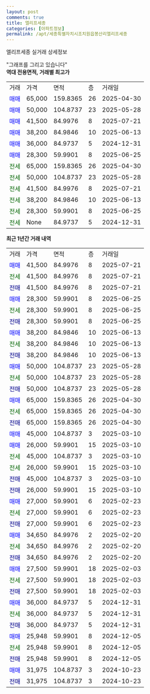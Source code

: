 ```yaml
---
layout: post
comments: true
title: 엘리프세종
categories: [아파트정보]
permalink: /apt/세종특별자치시조치원읍봉산리엘리프세종
---
```


엘리프세종 실거래 상세정보

<script type="text/javascript">
  google.charts.load('current', {'packages':['line', 'corechart']});
  google.charts.setOnLoadCallback(drawChart);

  function drawChart() {
    var data = new google.visualization.DataTable();
    data.addColumn('date', '거래일');
    data.addColumn('number', "매매");
    data.addColumn('number', "전세");
    data.addColumn('number', "전매");

    data.addRows([[new Date(Date.parse("2025-07-21")), 41500, null, null], [new Date(Date.parse("2025-07-21")), null, 41500, null], [new Date(Date.parse("2025-07-21")), null, null, 41500], [new Date(Date.parse("2025-06-25")), 28300, null, null], [new Date(Date.parse("2025-06-25")), null, 28300, null], [new Date(Date.parse("2025-06-25")), null, null, 28300], [new Date(Date.parse("2025-06-13")), 38200, null, null], [new Date(Date.parse("2025-06-13")), null, 38200, null], [new Date(Date.parse("2025-06-13")), null, null, 38200], [new Date(Date.parse("2025-05-28")), 50000, null, null], [new Date(Date.parse("2025-05-28")), null, 50000, null], [new Date(Date.parse("2025-05-28")), null, null, 50000], [new Date(Date.parse("2025-04-30")), 65000, null, null], [new Date(Date.parse("2025-04-30")), null, 65000, null], [new Date(Date.parse("2025-04-30")), null, null, 65000], [new Date(Date.parse("2025-03-10")), 45000, null, null], [new Date(Date.parse("2025-03-10")), 26000, null, null], [new Date(Date.parse("2025-03-10")), null, 45000, null], [new Date(Date.parse("2025-03-10")), null, 26000, null], [new Date(Date.parse("2025-03-10")), null, null, 45000], [new Date(Date.parse("2025-03-10")), null, null, 26000], [new Date(Date.parse("2025-02-23")), 27000, null, null], [new Date(Date.parse("2025-02-23")), null, 27000, null], [new Date(Date.parse("2025-02-23")), null, null, 27000], [new Date(Date.parse("2025-02-20")), 34650, null, null], [new Date(Date.parse("2025-02-20")), null, 34650, null], [new Date(Date.parse("2025-02-20")), null, null, 34650], [new Date(Date.parse("2025-02-03")), 27500, null, null], [new Date(Date.parse("2025-02-03")), null, 27500, null], [new Date(Date.parse("2025-02-03")), null, null, 27500], [new Date(Date.parse("2024-12-31")), 36000, null, null], [new Date(Date.parse("2024-12-31")), null, 36000, null], [new Date(Date.parse("2024-12-31")), null, null, 36000], [new Date(Date.parse("2024-12-05")), 25948, null, null], [new Date(Date.parse("2024-12-05")), null, 25948, null], [new Date(Date.parse("2024-12-05")), null, null, 25948], [new Date(Date.parse("2024-10-23")), 31975, null, null], [new Date(Date.parse("2024-10-23")), null, null, 31975]]);

    var options = {
      hAxis: {
        format: 'yyyy/MM/dd'
      },    
      lineWidth: 0,
      pointsVisible: true,    
      title: '최근 1년간 유형별 실거래가 분포',
      legend: { position: 'bottom' }
    };

    var formatter = new google.visualization.NumberFormat({pattern:'###,###'} );
    formatter.format(data, 1);
    formatter.format(data, 2);
    
    setTimeout(function() {
        var chart = new google.visualization.LineChart(document.getElementById('columnchart_material'));
        chart.draw(data, (options));
        document.getElementById('loading').style.display = 'none';
    }, 200);
  }
</script>


<div id="loading" style="z-index:20; display: block; margin-left: 0px">"그래프를 그리고 있습니다"</div>
<div id="columnchart_material" style="width: 95%; margin-left: 0px; display: block"></div>
<!-- contents start -->
<b>역대 전용면적, 거래별 최고가</b>
<table class="sortable">
    <tr>
      <td>거래</td>
      <td>가격</td>
      <td>면적</td>
      <td>층</td>
      <td>거래일</td>
    </tr>
        <tr>
          <td><a style="color: blue">매매</a></td>
          <td>65,000</td>
          <td>159.8365</td>
          <td>26</td>
          <td>2025-04-30</td>
        </tr>            <tr>
          <td><a style="color: blue">매매</a></td>
          <td>50,000</td>
          <td>104.8737</td>
          <td>23</td>
          <td>2025-05-28</td>
        </tr>            <tr>
          <td><a style="color: blue">매매</a></td>
          <td>41,500</td>
          <td>84.9976</td>
          <td>8</td>
          <td>2025-07-21</td>
        </tr>            <tr>
          <td><a style="color: blue">매매</a></td>
          <td>38,200</td>
          <td>84.9846</td>
          <td>10</td>
          <td>2025-06-13</td>
        </tr>            <tr>
          <td><a style="color: blue">매매</a></td>
          <td>36,000</td>
          <td>84.9737</td>
          <td>5</td>
          <td>2024-12-31</td>
        </tr>            <tr>
          <td><a style="color: blue">매매</a></td>
          <td>28,300</td>
          <td>59.9901</td>
          <td>8</td>
          <td>2025-06-25</td>
        </tr>        
        <tr>
              <td><a style="color: darkgreen">전세</a></td>
              <td>65,000</td>
              <td>159.8365</td>
              <td>26</td>
              <td>2025-04-30</td>
            </tr>            <tr>
              <td><a style="color: darkgreen">전세</a></td>
              <td>50,000</td>
              <td>104.8737</td>
              <td>23</td>
              <td>2025-05-28</td>
            </tr>            <tr>
              <td><a style="color: darkgreen">전세</a></td>
              <td>41,500</td>
              <td>84.9976</td>
              <td>8</td>
              <td>2025-07-21</td>
            </tr>            <tr>
              <td><a style="color: darkgreen">전세</a></td>
              <td>38,200</td>
              <td>84.9846</td>
              <td>10</td>
              <td>2025-06-13</td>
            </tr>            <tr>
              <td><a style="color: darkgreen">전세</a></td>
              <td>28,300</td>
              <td>59.9901</td>
              <td>8</td>
              <td>2025-06-25</td>
            </tr>            <tr>
              <td><a style="color: darkgreen">전세</a></td>
              <td>None</td>
              <td>84.9737</td>
              <td>5</td>
              <td>2024-12-31</td>
            </tr>        
    
</table>

<b>최근 1년간 거래 내역</b>

<table class="sortable">
    <tr>
      <td>거래</td>
      <td>가격</td>
      <td>면적</td>
      <td>층</td>
      <td>거래일</td>
    </tr>
    <tr>
      <td><a style="color: blue">매매</a></td>
      <td>41,500</td>
      <td>84.9976</td>
      <td>8</td>
      <td>2025-07-21</td>
    </tr>          <tr>
      <td><a style="color: darkgreen">전세</a></td>
      <td>41,500</td>
      <td>84.9976</td>
      <td>8</td>
      <td>2025-07-21</td>
    </tr>          <tr>
      <td><a style="color: darkblue">전매</a></td>
      <td>41,500</td>
      <td>84.9976</td>
      <td>8</td>
      <td>2025-07-21</td>
    </tr>          <tr>
      <td><a style="color: blue">매매</a></td>
      <td>28,300</td>
      <td>59.9901</td>
      <td>8</td>
      <td>2025-06-25</td>
    </tr>          <tr>
      <td><a style="color: darkgreen">전세</a></td>
      <td>28,300</td>
      <td>59.9901</td>
      <td>8</td>
      <td>2025-06-25</td>
    </tr>          <tr>
      <td><a style="color: darkblue">전매</a></td>
      <td>28,300</td>
      <td>59.9901</td>
      <td>8</td>
      <td>2025-06-25</td>
    </tr>          <tr>
      <td><a style="color: blue">매매</a></td>
      <td>38,200</td>
      <td>84.9846</td>
      <td>10</td>
      <td>2025-06-13</td>
    </tr>          <tr>
      <td><a style="color: darkgreen">전세</a></td>
      <td>38,200</td>
      <td>84.9846</td>
      <td>10</td>
      <td>2025-06-13</td>
    </tr>          <tr>
      <td><a style="color: darkblue">전매</a></td>
      <td>38,200</td>
      <td>84.9846</td>
      <td>10</td>
      <td>2025-06-13</td>
    </tr>          <tr>
      <td><a style="color: blue">매매</a></td>
      <td>50,000</td>
      <td>104.8737</td>
      <td>23</td>
      <td>2025-05-28</td>
    </tr>          <tr>
      <td><a style="color: darkgreen">전세</a></td>
      <td>50,000</td>
      <td>104.8737</td>
      <td>23</td>
      <td>2025-05-28</td>
    </tr>          <tr>
      <td><a style="color: darkblue">전매</a></td>
      <td>50,000</td>
      <td>104.8737</td>
      <td>23</td>
      <td>2025-05-28</td>
    </tr>          <tr>
      <td><a style="color: blue">매매</a></td>
      <td>65,000</td>
      <td>159.8365</td>
      <td>26</td>
      <td>2025-04-30</td>
    </tr>          <tr>
      <td><a style="color: darkgreen">전세</a></td>
      <td>65,000</td>
      <td>159.8365</td>
      <td>26</td>
      <td>2025-04-30</td>
    </tr>          <tr>
      <td><a style="color: darkblue">전매</a></td>
      <td>65,000</td>
      <td>159.8365</td>
      <td>26</td>
      <td>2025-04-30</td>
    </tr>          <tr>
      <td><a style="color: blue">매매</a></td>
      <td>45,000</td>
      <td>104.8737</td>
      <td>3</td>
      <td>2025-03-10</td>
    </tr>          <tr>
      <td><a style="color: blue">매매</a></td>
      <td>26,000</td>
      <td>59.9901</td>
      <td>15</td>
      <td>2025-03-10</td>
    </tr>          <tr>
      <td><a style="color: darkgreen">전세</a></td>
      <td>45,000</td>
      <td>104.8737</td>
      <td>3</td>
      <td>2025-03-10</td>
    </tr>          <tr>
      <td><a style="color: darkgreen">전세</a></td>
      <td>26,000</td>
      <td>59.9901</td>
      <td>15</td>
      <td>2025-03-10</td>
    </tr>          <tr>
      <td><a style="color: darkblue">전매</a></td>
      <td>45,000</td>
      <td>104.8737</td>
      <td>3</td>
      <td>2025-03-10</td>
    </tr>          <tr>
      <td><a style="color: darkblue">전매</a></td>
      <td>26,000</td>
      <td>59.9901</td>
      <td>15</td>
      <td>2025-03-10</td>
    </tr>          <tr>
      <td><a style="color: blue">매매</a></td>
      <td>27,000</td>
      <td>59.9901</td>
      <td>6</td>
      <td>2025-02-23</td>
    </tr>          <tr>
      <td><a style="color: darkgreen">전세</a></td>
      <td>27,000</td>
      <td>59.9901</td>
      <td>6</td>
      <td>2025-02-23</td>
    </tr>          <tr>
      <td><a style="color: darkblue">전매</a></td>
      <td>27,000</td>
      <td>59.9901</td>
      <td>6</td>
      <td>2025-02-23</td>
    </tr>          <tr>
      <td><a style="color: blue">매매</a></td>
      <td>34,650</td>
      <td>84.9976</td>
      <td>2</td>
      <td>2025-02-20</td>
    </tr>          <tr>
      <td><a style="color: darkgreen">전세</a></td>
      <td>34,650</td>
      <td>84.9976</td>
      <td>2</td>
      <td>2025-02-20</td>
    </tr>          <tr>
      <td><a style="color: darkblue">전매</a></td>
      <td>34,650</td>
      <td>84.9976</td>
      <td>2</td>
      <td>2025-02-20</td>
    </tr>          <tr>
      <td><a style="color: blue">매매</a></td>
      <td>27,500</td>
      <td>59.9901</td>
      <td>18</td>
      <td>2025-02-03</td>
    </tr>          <tr>
      <td><a style="color: darkgreen">전세</a></td>
      <td>27,500</td>
      <td>59.9901</td>
      <td>18</td>
      <td>2025-02-03</td>
    </tr>          <tr>
      <td><a style="color: darkblue">전매</a></td>
      <td>27,500</td>
      <td>59.9901</td>
      <td>18</td>
      <td>2025-02-03</td>
    </tr>          <tr>
      <td><a style="color: blue">매매</a></td>
      <td>36,000</td>
      <td>84.9737</td>
      <td>5</td>
      <td>2024-12-31</td>
    </tr>          <tr>
      <td><a style="color: darkgreen">전세</a></td>
      <td>36,000</td>
      <td>84.9737</td>
      <td>5</td>
      <td>2024-12-31</td>
    </tr>          <tr>
      <td><a style="color: darkblue">전매</a></td>
      <td>36,000</td>
      <td>84.9737</td>
      <td>5</td>
      <td>2024-12-31</td>
    </tr>          <tr>
      <td><a style="color: blue">매매</a></td>
      <td>25,948</td>
      <td>59.9901</td>
      <td>8</td>
      <td>2024-12-05</td>
    </tr>          <tr>
      <td><a style="color: darkgreen">전세</a></td>
      <td>25,948</td>
      <td>59.9901</td>
      <td>8</td>
      <td>2024-12-05</td>
    </tr>          <tr>
      <td><a style="color: darkblue">전매</a></td>
      <td>25,948</td>
      <td>59.9901</td>
      <td>8</td>
      <td>2024-12-05</td>
    </tr>          <tr>
      <td><a style="color: blue">매매</a></td>
      <td>31,975</td>
      <td>104.8737</td>
      <td>3</td>
      <td>2024-10-23</td>
    </tr>          <tr>
      <td><a style="color: darkblue">전매</a></td>
      <td>31,975</td>
      <td>104.8737</td>
      <td>3</td>
      <td>2024-10-23</td>
    </tr>      </table>
<!-- contents end -->    

